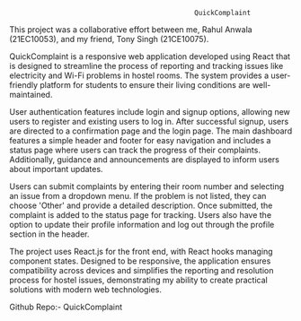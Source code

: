                                                   QuickComplaint

This project was a collaborative effort between me, Rahul Anwala (21EC10053), and my friend, Tony Singh (21CE10075).

QuickComplaint is a responsive web application developed using React that is designed to streamline the process of reporting and tracking issues like electricity and Wi-Fi problems in hostel rooms. The system provides a user-friendly platform for students to ensure their living conditions are well-maintained.

User authentication features include login and signup options, allowing new users to register and existing users to log in. After successful signup, users are directed to a confirmation page and the login page. The main dashboard features a simple header and footer for easy navigation and includes a status page where users can track the progress of their complaints. Additionally, guidance and announcements are displayed to inform users about important updates.

Users can submit complaints by entering their room number and selecting an issue from a dropdown menu. If the problem is not listed, they can choose 'Other' and provide a detailed description. Once submitted, the complaint is added to the status page for tracking. Users also have the option to update their profile information and log out through the profile section in the header.

The project uses React.js for the front end, with React hooks managing component states. Designed to be responsive, the application ensures compatibility across devices and simplifies the reporting and resolution process for hostel issues, demonstrating my ability to create practical solutions with modern web technologies.



Github Repo:- QuickComplaint
